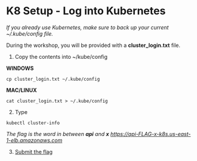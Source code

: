 # K8 Setup - Log into Kubernetes

_If you already use Kubernetes, make sure to back up your current ~/.kube/config file._

During the workshop, you will be provided with a **cluster_login.txt** file.


1. Copy the contents into ~/kube/config

**WINDOWS**

```
cp cluster_login.txt ~/.kube/config

```

**MAC/LINUX**

```
cat cluster_login.txt > ~/.kube/config

```

2. Type 

```
kubectl cluster-info

```

_The flag is the word in between **api** and **x** https://api-FLAG-x-k8s.us-east-1-elb.amazonaws.com_

3. [Submit the flag](https://devslop.ctfd.io/challenges#Challenge%207-1)
